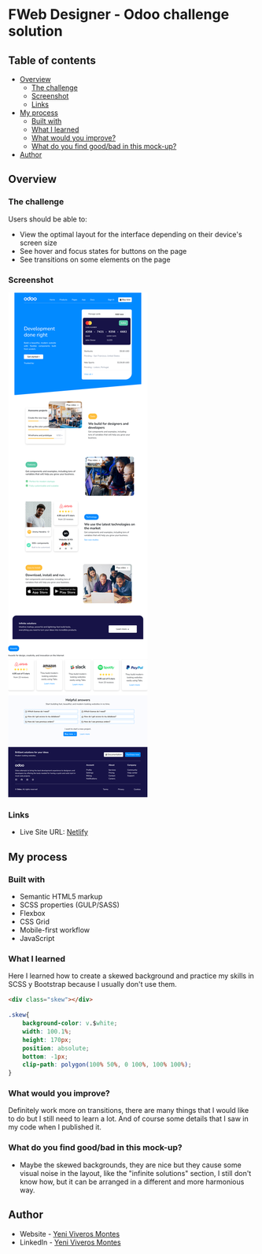 # FWeb Designer - Odoo challenge solution

## Table of contents

- [Overview](#overview)
  - [The challenge](#the-challenge)
  - [Screenshot](#screenshot)
  - [Links](#links)
- [My process](#my-process)
  - [Built with](#built-with)
  - [What I learned](#what-i-learned)
  - [What would you improve?](#What-would-you-improve?)
  - [What do you find good/bad in this mock-up?](#What-do-you-find-good/bad-in-this-mock-up?)
- [Author](#author)


## Overview

### The challenge

Users should be able to:

- View the optimal layout for the interface depending on their device's screen size
- See hover and focus states for buttons on the page
- See transitions on some elements on the page

### Screenshot

![Desktop Design](./assets/capture.png)


### Links

- Live Site URL: [Netlify](https://challenge-odoo.netlify.app/)

## My process

### Built with

- Semantic HTML5 markup
- SCSS properties (GULP/SASS)
- Flexbox
- CSS Grid
- Mobile-first workflow
- JavaScript


### What I learned

Here I learned how to create a skewed background and practice my skills in SCSS y Bootstrap because I usually don't use them.

```html
<div class="skew"></div>

```
```css
.skew{
    background-color: v.$white;
    width: 100.1%;
    height: 170px;
    position: absolute;
    bottom: -1px;
    clip-path: polygon(100% 50%, 0 100%, 100% 100%);
}
```


### What would you improve?

Definitely work more on transitions, there are many things that I would like to do but I still need to learn a lot. And of course some details that I saw in my code when I published it.


### What do you find good/bad in this mock-up?

- Maybe the skewed backgrounds, they are nice but they cause some visual noise in the layout, like the "infinite solutions" section, I still don't know how, but it can be arranged in a different and more harmonious way.


## Author

- Website - [Yeni Viveros Montes](https://curriculum-yvm.netlify.app)
- LinkedIn - [Yeni Viveros Montes](https://www.linkedin.com/in/yeni-viveros-montes)




